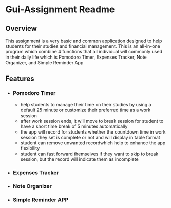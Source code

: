 # Gui-Assignment Readme

## Overview

This assignment is a very basic and common application designed to help students for their studies and financial management. This is an all-in-one program which combine 4 functions that all individual will commonly used in their daily life which is Pomodoro Timer, Expenses Tracker, Note Organizer, and Simple Reminder App

## Features
- ### Pomodoro Timer
  - help students to manage their time on their studies by using a default 25 minute or customize their preferred time as a work session
  - after work session ends, it will move to break session for student to have a short time break of 5 minutes automatically
  - the app will record for students whether the countdown time in work session they set is complete or not and will display in table format
  - student can remove unwanted recordwhich help to enhance the app flexibility
  - student can fast forward themselves if they want to skip to break session, but the record will indicate them as incomplete

- ### Expenses Tracker


- ### Note Organizer


- ### Simple Reminder APP
